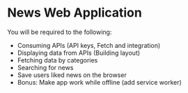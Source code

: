# News Web Application

You will be required to the following:

- Consuming APIs (API keys, Fetch and integration)
- Displaying data from APIs (Building layout)
- Fetching data by categories
- Searching for news
- Save users liked news on the browser 
- Bonus: Make app work while offline (add service worker)

